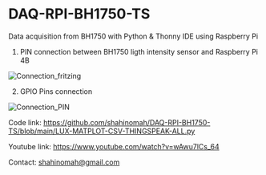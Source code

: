 # DAQ-RPI-BH1750-TS
Data acquisition from BH1750 with Python &amp; Thonny IDE using Raspberry Pi

1) PIN connection between BH1750 ligth intensity sensor and Raspberry Pi 4B

![Connection_fritzing](https://github.com/shahinomah/DAQ-RPI-BH1750-TS/assets/56672940/9478a756-1db1-4da7-a422-107225788f44)

2) GPIO Pins connection

![Connection_PIN](https://github.com/shahinomah/DAQ-RPI-BH1750-TS/assets/56672940/17042df3-ceb6-4c94-9160-e8a2d3cf84ef)

Code link:
https://github.com/shahinomah/DAQ-RPI-BH1750-TS/blob/main/LUX-MATPLOT-CSV-THINGSPEAK-ALL.py

Youtube link:
https://www.youtube.com/watch?v=wAwu7lCs_64

Contact: shahinomah@gmail.com
